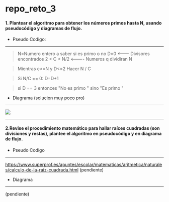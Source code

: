 # repo_reto_3

#### 1.  Plantear el algoritmo para obtener los números primos hasta N, usando pseudocódigo y diagramas de flujo.

- Pseudo Codigo:

------------


> N=Numero entero a saber si es primo o no
  D=0 <--- Divisores encontrados
  2 <  C  < N/2 <---- Numeros q dividiran N
  
 >Mientras c<=N y D<=2 Hacer
  N / C
  
  >Si N/C == 0:
    D=D+1 

 > si D == 3 entonces
  "No es primo "
sino 
"Es primo "

- Diagrama (solucion muy poco pro)

------------


[![](https://mermaid.ink/img/pako:eNpNkE9PwzAMxb-K5ROITYMdK4HEVrjRyzhMtDtYjbdGJHGVpCC07buTNeVPTrbf78XWO2IrirHAvZHPtiMf4bVsHKT3eEXmIF5HK9B7bSVcw3z-AKvaDZa9QAW7TK7G-brewj0YHSKBYshQSGVI3RI6ugjVYjmZ1qOprAOD0h86MdViC604aEkRZGjalERD-esdTFI5-k93N6M9iOdweqqhEuCQ7_05byJv_4HPNWz0L5g4nGHaZEmrlMXx4mswdmy5wSKVivx7g407J46GKJsv12IR_cAzHHpFkUtNB08Wiz2ZkKY9uTeRv56VjuJfcthj5udv_bJ4-g?type=png)](https://mermaid.live/edit#pako:eNpNkE9PwzAMxb-K5ROITYMdK4HEVrjRyzhMtDtYjbdGJHGVpCC07buTNeVPTrbf78XWO2IrirHAvZHPtiMf4bVsHKT3eEXmIF5HK9B7bSVcw3z-AKvaDZa9QAW7TK7G-brewj0YHSKBYshQSGVI3RI6ugjVYjmZ1qOprAOD0h86MdViC604aEkRZGjalERD-esdTFI5-k93N6M9iOdweqqhEuCQ7_05byJv_4HPNWz0L5g4nGHaZEmrlMXx4mswdmy5wSKVivx7g407J46GKJsv12IR_cAzHHpFkUtNB08Wiz2ZkKY9uTeRv56VjuJfcthj5udv_bJ4-g)

------------

#### 2.Revise el procedimiento matemático para hallar raíces cuadradas (son divisiones y restas), plantee el algoritmo en pseudocódigo y en diagrama de flujo.

- Pseudo Codigo

------------
https://www.superprof.es/apuntes/escolar/matematicas/aritmetica/naturales/calculo-de-la-raiz-cuadrada.html
(pendiente)

- Diagrama


------------

(pendiente)

